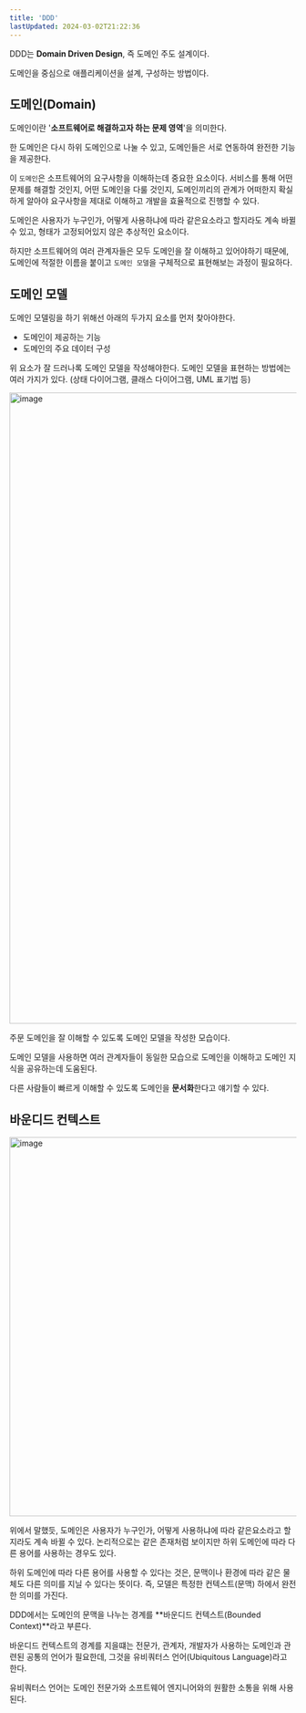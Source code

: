 ```yaml
---
title: 'DDD'
lastUpdated: 2024-03-02T21:22:36
---
```


DDD는 **Domain Driven Design**, 즉 도메인 주도 설계이다. 

도메인을 중심으로 애플리케이션을 설계, 구성하는 방법이다.

## 도메인(Domain)

도메인이란 '**소프트웨어로 해결하고자 하는 문제 영역**'을 의미한다.

한 도메인은 다시 하위 도메인으로 나눌 수 있고, 도메인들은 서로 연동하여 완전한 기능을 제공한다.

이 `도메인`은 소프트웨어의 요구사항을 이해하는데 중요한 요소이다. 서비스를 통해 어떤 문제를 해결할 것인지, 어떤 도메인을 다룰 것인지, 도메인끼리의 관계가 어떠한지 확실하게 알아야 요구사항을 제대로 이해하고 개발을 효율적으로 진행할 수 있다.

도메인은 사용자가 누구인가, 어떻게 사용하냐에 따라 같은요소라고 할지라도 계속 바뀔 수 있고, 형태가 고정되어있지 않은 추상적인 요소이다.

하지만 소프트웨어의 여러 관계자들은 모두 도메인을 잘 이해하고 있어야하기 때문에, 도메인에 적절한 이름을 붙이고 `도메인 모델`을 구체적으로 표현해보는 과정이 필요하다.

## **도메인 모델**

도메인 모델링을 하기 위해선 아래의 두가지 요소를 먼저 찾아야한다.

- 도메인이 제공하는 기능
- 도메인의 주요 데이터 구성

위 요소가 잘 드러나록 도메인 모델을 작성해야한다. 도메인 모델을 표현하는 방법에는 여러 가지가 있다. (상태 다이어그램, 클래스 다이어그램, UML 표기법 등)

<img width="1107" alt="image" src="https://user-images.githubusercontent.com/81006587/205548506-2ea78315-bbcb-42ee-990f-4edde1768180.png">

주문 도메인을 잘 이해할 수 있도록 도메인 모델을 작성한 모습이다.

도메인 모델을 사용하면 여러 관계자들이 동일한 모습으로 도메인을 이해하고 도메인 지식을 공유하는데 도움된다.

다른 사람들이 빠르게 이해할 수 있도록 도메인을 **문서화**한다고 얘기할 수 있다.

## **바운디드 컨텍스트**

<img width="665" alt="image" src="https://user-images.githubusercontent.com/81006587/205548607-00c5185e-48aa-40d3-84c3-a70b732b0f30.png">

위에서 말했듯, 도메인은 사용자가 누구인가, 어떻게 사용하냐에 따라 같은요소라고 할지라도 계속 바뀔 수 있다. 논리적으로는 같은 존재처럼 보이지만 하위 도메인에 따라 다른 용어를 사용하는 경우도 있다.

하위 도메인에 따라 다른 용어를 사용할 수 있다는 것은, 문맥이나 환경에 따라 같은 물체도 다른 의미를 지닐 수 있다는 뜻이다. 즉, 모델은 특정한 컨텍스트(문맥) 하에서 완전한 의미를 가진다. 

DDD에서는 도메인의 문맥을 나누는 경계를 **바운디드 컨텍스트(Bounded Context)**라고 부른다.

바운디드 컨텍스트의 경계를 지을떄는 전문가, 관계자, 개발자가 사용하는 도메인과 관련된 공통의 언어가 필요한데, 그것을 유비쿼터스 언어(Ubiquitous Language)라고 한다.

유비쿼터스 언어는 도메인 전문가와 소프트웨어 엔지니어와의 원활한 소통을 위해 사용된다.